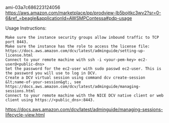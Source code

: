 ami-03a7c686223124056
https://aws.amazon.com/marketplace/pp/prodview-lb5bojtkc3wv2?sr=0-6&ref_=beagle&applicationId=AWSMPContessa#pdp-usage

Usage Instructions:

    Make sure the instance security groups allow inbound traffic to TCP port 8443.
    Make sure the instance has the role to access the license file: https://docs.aws.amazon.com/dcv/latest/adminguide/setting-up-license.html
    Connect to your remote machine with ssh -i <your-pem-key> ec2-user@<public-dns>
    Set the password for the ec2-user with sudo passwd ec2-user. This is the password you will use to log in DCV.
    Create a DCV virtual session using command dcv create-session &lt;name-of-your-session&gt;, see
    https://docs.aws.amazon.com/dcv/latest/adminguide/managing-sessions.html
    Connect to your remote machine with the NICE DCV native client or web client using https://<public_dns>:8443.

https://docs.aws.amazon.com/dcv/latest/adminguide/managing-sessions-lifecycle-view.html

